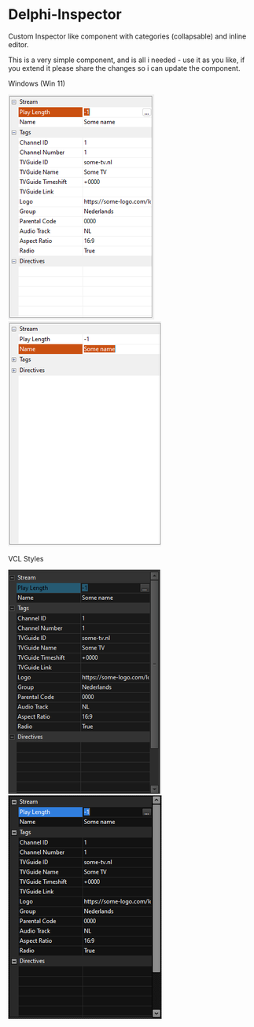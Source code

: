# Delphi-Inspector
Custom Inspector like component with categories (collapsable) and inline editor.

This is a very simple component, and is all i needed - use it as you like, if you extend it please share the changes so i can update the component.

Windows (Win 11)

![Screenshot 1 (Windows theme)](Screenshot-1.png)
![Screenshot 2 (Windows theme)](Screenshot-2.png)

VCL Styles

![Screenshot 3 (VCL Style)](Screenshot-3.png)
![Screenshot 4 (VCL Style)](Screenshot-4.png)
